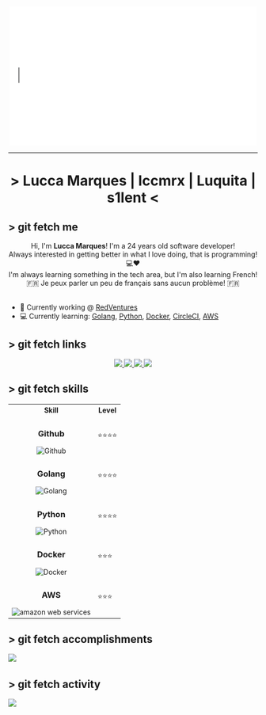 <div align="center">
    <img src="public/greetings.gif" align="center" height="" width="500" />
</div>

---
# <div align="center"> > Lucca Marques | lccmrx | Luquita | s1lent < </p>

## > git fetch me
<div align="center" width="300">
    Hi, I'm <b>Lucca Marques</b>! I'm a 24 years old software developer!
    </br>
    Always interested in getting better in what I love doing, that is programming! 💻❤️
    </br>
    I'm always learning something in the tech area, but I'm also learning French!
    </br>
    🇫🇷 Je peux parler un peu de français sans aucun problème! 🇫🇷
</div>
</br>

- 🔭 Currently working @ [RedVentures](https://redventures.com/)
- 💻 Currently learning: [Golang](https://golang.org/), [Python](https://www.python.org/), [Docker](https://www.docker.com/), [CircleCI](https://circleci.com/), [AWS](https://aws.amazon.com/)

## > git fetch links
<p align="center">
    <a href="mailto:devlucca@gmail.com,lucca@lucca.dev.br">
        <img src="https://img.shields.io/badge/gmail-%23ff4343.svg?&style=for-the-badge&logo=gmail&logoColor=white" />
    </a>
    <a href="https://twitter.com/umdevlucca">
        <img src="https://img.shields.io/badge/-Twitter-1ca0f1?style=for-the-badge&labelColor=1ca0f1&logo=twitter&logoColor=white" />
    </a>
    <a href="https://steamcommunity.com/id/l0uds1lent">
        <img src="https://img.shields.io/badge/-Steam-1b2838?style=for-the-badge&labelColor=1b2838&logo=steam&logoColor=white" />
    </a>
    <a href="https://discordapp.com/users/591365876150829166">
        <img src="https://img.shields.io/badge/-Discord-7289da?style=for-the-badge&labelColor=7289da&logo=discord&logoColor=white" />
    </a>
</p>

## > git fetch skills
<div width="200px" align="center">
    <table>
        <tr>
            <th>Skill</th>
            <th>Level</th>
        </tr>
        <tr>
            <td>
                <div align="center">
                    <h3>Github</h3>
                    <img height="100px" src="https://codinhood.com/images/articles/octocat-sprite/octocat-up-down.gif" alt="Github"/>
                </div>
            </td>
            <td>
                ⭐⭐⭐⭐
            </td>
        </tr>
        <tr>
            <td>
                <div align="center">
                    <h3>Golang</h3>
                    <img height="100px" src="https://camo.githubusercontent.com/3c553beb641d154ec09f3f1cce78f434eb72a9b2843dc45e5aa191cc6234b383/687474703a2f2f7374617469632e76656c76657463616368652e6f72672f70616765732f323031382f30362f31332f70617274792d676f706865722f64616e63696e672d676f706865722e676966" alt="Golang"/>
                </div>
            </td>
            <td>
                ⭐⭐⭐⭐
            </td>
        </tr>
        <tr>
            <td>
                <div align="center">
                    <h3>Python</h3>
                    <img height="100px" src="https://media.giphy.com/media/gG9fVWJdN41NeiHhzk/giphy.gif" alt="Python"/>
                </div>
            </td>
            <td>
                ⭐⭐⭐⭐
            </td>
        </tr>
        <tr>
            <td>
                <div align="center">
                    <h3>Docker</h3>
                    <img height="100px" src="https://media4.giphy.com/media/j5tLmPI8kTdWhDsw0c/giphy.gif?cid=6c09b9522lpy727ylwjmwwhnx6kyxfrxd1itkgf06v9zis5c&rid=giphy.gif&ct=s" alt="Docker"/>
                </div>
            </td>
            <td>
            ⭐⭐⭐ 
            </td>
        </tr>
        <tr>
            <td>
                <div align="center">
                    <h3>AWS</h3>
                    <img height="100px" src="https://techcrunch.com/wp-content/uploads/2021/12/aws-logo-glitch.gif?w=730&crop=1" alt="amazon web services"/>
                </div>
            </td>
            <td>
            ⭐⭐⭐ 
            </td>
        </tr>   
    </table>
</div>

## > git fetch accomplishments
[<img src="https://badgeslab-images-bucket.s3-sa-east-1.amazonaws.com/redventures/lucca-marques.png">](https://badgeslab-images-bucket.s3-sa-east-1.amazonaws.com/redventures/lucca-marques.png)

## > git fetch activity
<img src="https://wakatime.com/share/@4a1a6891-03a2-4412-a036-06485e0e34eb/9f0a9b7c-e63e-4a7d-8a9b-4f209e99bb96.svg">
